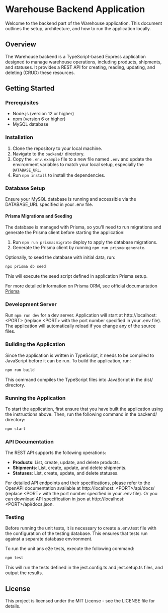 # Warehouse Backend Application

Welcome to the backend part of the Warehouse application. This document outlines the setup, architecture, and how to run the application locally.

## Overview

The Warehouse backend is a TypeScript-based Express application designed to manage warehouse operations, including products, shipments, and statuses. It provides a REST API for creating, reading, updating, and deleting (CRUD) these resources.

## Getting Started

### Prerequisites

- Node.js (version 12 or higher)
- npm (version 6 or higher)
- MySQL database

### Installation

1. Clone the repository to your local machine.
2. Navigate to the `backend/` directory.
3. Copy the `.env.example` file to a new file named `.env` and update the environment variables to match your local setup, especially the `DATABASE_URL`.
4. Run `npm install` to install the dependencies.

### Database Setup
Ensure your MySQL database is running and accessible via the DATABASE_URL specified in your .env file.

#### Prisma Migrations and Seeding
The database is managed with Prisma, so you'll need to run migrations and generate the Prisma client before starting the application:

1. Run `npm run prisma:migrate` deploy to apply the database migrations.
2. Generate the Prisma client by running `npm run prisma:generate`.

Optionally, to seed the database with initial data, run:

```sh
npx prisma db seed
```

This will execute the seed script defined in application Prisma setup.

For more detailed information on Prisma ORM, see official documantation [Prisma](https://www.prisma.io/docs) 

### Development Server

Run `npm run dev` for a dev server. Application will start at http://localhost: \<PORT> (replace \<PORT> with the port number specified in your .env file). The application will automatically reload if you change any of the source files.

### Building the Application

Since the application is written in TypeScript, it needs to be compiled to JavaScript before it can be run. To build the application, run:

```sh
npm run build
```

This command compiles the TypeScript files into JavaScript in the dist/ directory.

### Running the Application
To start the application, first ensure that you have built the application using the instructions above. Then, run the following command in the backend/ directory:

```sh
npm start
```

### API Documentation
The REST API supports the following operations:

- **Products**: List, create, update, and delete products.
- **Shipments**: List, create, update, and delete shipments.
- **Statuses**: List, create, update, and delete statuses.

For detailed API endpoints and their specifications, please refer to the OpenAPI documentation available at http://localhost: \<PORT>/api/docs/ (replace \<PORT> with the port number specified in your .env file). Or you can download API specification in json at http://localhost: \<PORT>/api/docs.json.

### Testing

Before running the unit tests, it is necessary to create a .env.test file with the configuration of the testing database. This ensures that tests run against a separate database environment.

To run the unit ans e2e tests, execute the following command:

```sh
npm test
```

This will run the tests defined in the jest.config.ts and jest.setup.ts files, and output the results.

## License
This project is licensed under the MIT License - see the LICENSE file for details.
